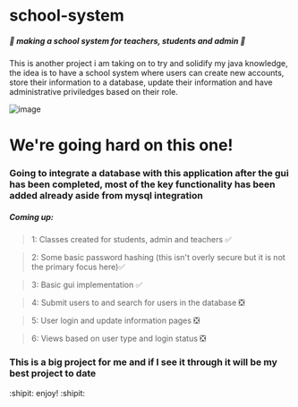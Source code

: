 # school-system
##### :construction: making a school system for teachers, students and admin :construction:

This is another project i am taking on to try and solidify my java knowledge, the idea is to have a school system where users can create new accounts, 
store their information to a database, update their information and have administrative priviledges based on their role.

![image](https://user-images.githubusercontent.com/56073739/96710060-6f199580-1393-11eb-8de4-1cafa9fec11a.png)

# We're going hard on this one!

### Going to integrate a database with this application after the gui has been completed, most of the key functionality has been added already aside from mysql integration

##### Coming up:

> 1: Classes created for students, admin and teachers :white_check_mark: 

> 2: Some basic password hashing (this isn't overly secure but it is not the primary focus here):white_check_mark:

> 3: Basic gui implementation :white_check_mark:

> 4: Submit users to and search for users in the database :negative_squared_cross_mark:

> 5: User login and update information pages :negative_squared_cross_mark: 

> 6: Views based on user type and login status :negative_squared_cross_mark: 

### This is a big project for me and if I see it through it will be my best project to date

:shipit: enjoy! :shipit:
